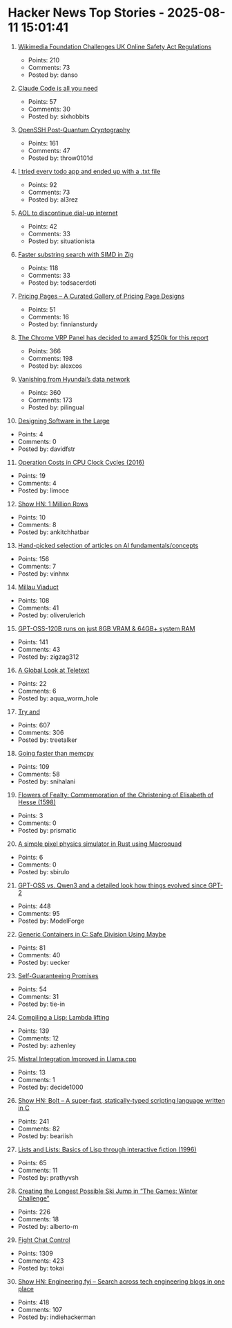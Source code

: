 # Hacker News Top Stories - 2025-08-11 15:01:41

1. [Wikimedia Foundation Challenges UK Online Safety Act Regulations](https://wikimediafoundation.org/news/2025/08/11/wikimedia-foundation-challenges-uk-online-safety-act-regulations/)
   - Points: 210
   - Comments: 73
   - Posted by: danso

2. [Claude Code is all you need](https://dwyer.co.za/static/claude-code-is-all-you-need.html)
   - Points: 57
   - Comments: 30
   - Posted by: sixhobbits

3. [OpenSSH Post-Quantum Cryptography](https://www.openssh.com/pq.html)
   - Points: 161
   - Comments: 47
   - Posted by: throw0101d

4. [I tried every todo app and ended up with a .txt file](https://www.al3rez.com/todo-txt-journey)
   - Points: 92
   - Comments: 73
   - Posted by: al3rez

5. [AOL to discontinue dial-up internet](https://www.nytimes.com/2025/08/11/business/aol-dial-up-internet.html)
   - Points: 42
   - Comments: 33
   - Posted by: situationista

6. [Faster substring search with SIMD in Zig](https://aarol.dev/posts/zig-simd-substr/)
   - Points: 118
   - Comments: 33
   - Posted by: todsacerdoti

7. [Pricing Pages – A Curated Gallery of Pricing Page Designs](https://pricingpages.design/)
   - Points: 51
   - Comments: 16
   - Posted by: finniansturdy

8. [The Chrome VRP Panel has decided to award $250k for this report](https://issues.chromium.org/issues/412578726)
   - Points: 366
   - Comments: 198
   - Posted by: alexcos

9. [Vanishing from Hyundai’s data network](http://techno-fandom.org/~hobbit/cars/ev/offnet.html)
   - Points: 360
   - Comments: 173
   - Posted by: pilingual

10. [Designing Software in the Large](https://dafoster.net/articles/2025/07/22/designing-software-in-the-large/)
   - Points: 4
   - Comments: 0
   - Posted by: davidfstr

11. [Operation Costs in CPU Clock Cycles (2016)](http://ithare.com/infographics-operation-costs-in-cpu-clock-cycles/)
   - Points: 19
   - Comments: 4
   - Posted by: limoce

12. [Show HN: 1 Million Rows](https://1mrows.pages.dev)
   - Points: 10
   - Comments: 8
   - Posted by: ankitchhatbar

13. [Hand-picked selection of articles on AI fundamentals/concepts](https://aman.ai/primers/ai/)
   - Points: 156
   - Comments: 7
   - Posted by: vinhnx

14. [Millau Viaduct](https://www.fosterandpartners.com/projects/millau-viaduct)
   - Points: 108
   - Comments: 41
   - Posted by: oliverulerich

15. [GPT-OSS-120B runs on just 8GB VRAM & 64GB+ system RAM](https://old.reddit.com/r/LocalLLaMA/comments/1mke7ef/120b_runs_awesome_on_just_8gb_vram/)
   - Points: 141
   - Comments: 43
   - Posted by: zigzag312

16. [A Global Look at Teletext](https://text-mode.org/?p=23643)
   - Points: 22
   - Comments: 6
   - Posted by: aqua_worm_hole

17. [Try and](https://ygdp.yale.edu/phenomena/try-and)
   - Points: 607
   - Comments: 306
   - Posted by: treetalker

18. [Going faster than memcpy](https://squadrick.dev/journal/going-faster-than-memcpy)
   - Points: 109
   - Comments: 58
   - Posted by: snihalani

19. [Flowers of Fealty: Commemoration of the Christening of Elisabeth of Hesse (1598)](https://publicdomainreview.org/collection/christening-of-lady-elisabeth-of-hesse/)
   - Points: 3
   - Comments: 0
   - Posted by: prismatic

20. [A simple pixel physics simulator in Rust using Macroquad](https://github.com/gale93/sbixel)
   - Points: 6
   - Comments: 0
   - Posted by: sbirulo

21. [GPT-OSS vs. Qwen3 and a detailed look how things evolved since GPT-2](https://magazine.sebastianraschka.com/p/from-gpt-2-to-gpt-oss-analyzing-the)
   - Points: 448
   - Comments: 95
   - Posted by: ModelForge

22. [Generic Containers in C: Safe Division Using Maybe](https://uecker.codeberg.page/2025-08-10.html)
   - Points: 81
   - Comments: 40
   - Posted by: uecker

23. [Self-Guaranteeing Promises](https://stephango.com/self-guarantee)
   - Points: 54
   - Comments: 31
   - Posted by: tie-in

24. [Compiling a Lisp: Lambda lifting](https://bernsteinbear.com/blog/compiling-a-lisp-12/)
   - Points: 139
   - Comments: 12
   - Posted by: azhenley

25. [Mistral Integration Improved in Llama.cpp](https://github.com/ggml-org/llama.cpp/pull/14737)
   - Points: 13
   - Comments: 1
   - Posted by: decide1000

26. [Show HN: Bolt – A super-fast, statically-typed scripting language written in C](https://github.com/Beariish/bolt)
   - Points: 241
   - Comments: 82
   - Posted by: beariish

27. [Lists and Lists: Basics of Lisp through interactive fiction (1996)](https://eblong.com/zarf/zweb/lists/)
   - Points: 65
   - Comments: 11
   - Posted by: prathyvsh

28. [Creating the Longest Possible Ski Jump in “The Games: Winter Challenge”](https://mrwint.github.io/winter/writeup/writeup2.html)
   - Points: 226
   - Comments: 18
   - Posted by: alberto-m

29. [Fight Chat Control](https://fightchatcontrol.eu/)
   - Points: 1309
   - Comments: 423
   - Posted by: tokai

30. [Show HN: Engineering.fyi – Search across tech engineering blogs in one place](https://engineering.fyi/)
   - Points: 418
   - Comments: 107
   - Posted by: indiehackerman

